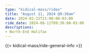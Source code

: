 ```yaml
---
type: "kidical-mass/rides"
title: "August 11, 2024 @9:30am"
date: 2024-02-22T21:00:00-03:00
ride_date: 2024-08-11T09:30:00-03:00
descriptions:
- North-End Halifax
---
```


{{< kidical-mass/ride-general-info >}}
